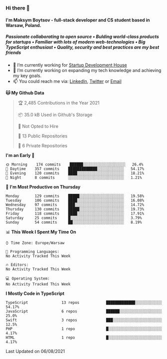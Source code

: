 ### Hi there 👋
#### I'm Maksym Boytsov - full-stack developer and CS student based in Warsaw, Poland.

##### Passionate collaborating to open source • Bulding world-class products for startups • Familiar with lots of modern web-technologies • Big TypeScript enthusiast • Quality, security and best practices are my best friends

- 💼 I’m currently working for [Startup Development House](https://start-up.house/en)
- 🔭 I’m currently working on expanding my tech knowledge and achieving my key goals.
- 📫 You could reach me via: [LinkedIn](https://www.linkedin.com/in/maksym-boytsov/), [Twitter](https://twitter.com/maksymboytsov) or [Email](mailto:maksym.boytsov@gmail.com?subject=[GitHub])

<!--START_SECTION:waka-->
**🐱 My Github Data** 

> 🏆 2,485 Contributions in the Year 2021
 > 
> 📦 35.0 kB Used in Github's Storage 
 > 
> 🚫 Not Opted to Hire
 > 
> 📜 13 Public Repositories 
 > 
> 🔑 6 Private Repositories  
 > 
**I'm an Early 🐤** 

```text
🌞 Morning    174 commits    ██████░░░░░░░░░░░░░░░░░░░   26.4% 
🌆 Daytime    357 commits    █████████████░░░░░░░░░░░░   54.17% 
🌃 Evening    120 commits    ████░░░░░░░░░░░░░░░░░░░░░   18.21% 
🌙 Night      8 commits      ░░░░░░░░░░░░░░░░░░░░░░░░░   1.21%

```
📅 **I'm Most Productive on Thursday** 

```text
Monday       129 commits    █████░░░░░░░░░░░░░░░░░░░░   19.58% 
Tuesday      106 commits    ████░░░░░░░░░░░░░░░░░░░░░   16.08% 
Wednesday    97 commits     ███░░░░░░░░░░░░░░░░░░░░░░   14.72% 
Thursday     130 commits    █████░░░░░░░░░░░░░░░░░░░░   19.73% 
Friday       118 commits    ████░░░░░░░░░░░░░░░░░░░░░   17.91% 
Saturday     25 commits     █░░░░░░░░░░░░░░░░░░░░░░░░   3.79% 
Sunday       54 commits     ██░░░░░░░░░░░░░░░░░░░░░░░   8.19%

```


📊 **This Week I Spent My Time On** 

```text
⌚︎ Time Zone: Europe/Warsaw

💬 Programming Languages: 
No Activity Tracked This Week

🔥 Editors: 
No Activity Tracked This Week

💻 Operating System: 
No Activity Tracked This Week

```

**I Mostly Code in TypeScript** 

```text
TypeScript               13 repos            █████████████░░░░░░░░░░░░   54.17% 
JavaScript               6 repos             ██████░░░░░░░░░░░░░░░░░░░   25.0% 
Swift                    3 repos             ███░░░░░░░░░░░░░░░░░░░░░░   12.5% 
PHP                      1 repo              █░░░░░░░░░░░░░░░░░░░░░░░░   4.17% 
HTML                     1 repo              █░░░░░░░░░░░░░░░░░░░░░░░░   4.17%

```



 Last Updated on 06/08/2021
<!--END_SECTION:waka-->
